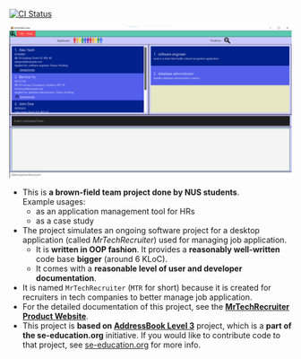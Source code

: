 [![CI Status](https://github.com/AY2122S1-CS2103-F10-1/tp/workflows/Java%20CI/badge.svg)](https://github.com/AY2122S1-CS2103-F10-1/tp/actions)

![Ui](docs/images/Ui.png)

* This is **a brown-field team project done by NUS students**.<br>
  Example usages:
  * as an application management tool for HRs
  * as a case study
* The project simulates an ongoing software project for a desktop application (called _MrTechRecruiter_) used for managing job application.
  * It is **written in OOP fashion**. It provides a **reasonably well-written** code base **bigger** (around 6 KLoC).
  * It comes with a **reasonable level of user and developer documentation**.
* It is named `MrTechRecruiter` (`MTR` for short) because it is created for recruiters in tech companies to better manage job application.
* For the detailed documentation of this project, see the **[MrTechRecruiter Product Website](https://ay2122s1-cs2103-f10-1.github.io/tp/)**.
* This project is **based on [AddressBook Level 3](https://github.com/se-edu/addressbook-level3)** project, which is a **part of the se-education.org** initiative. If you would like to contribute code to that project, see [se-education.org](https://se-education.org#https://se-education.org/#contributing) for more info.
